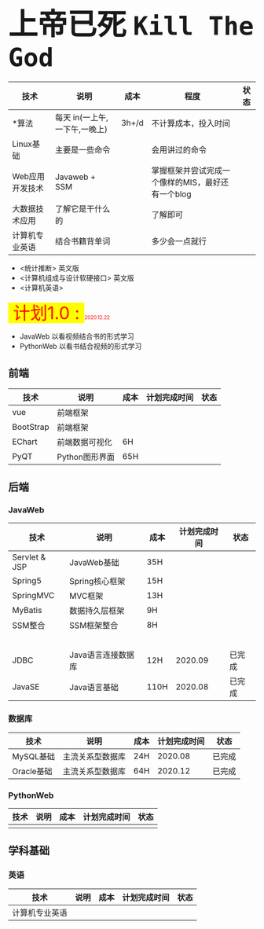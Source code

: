 # <span style="font-size:60px">上帝已死 `Kill The God`</span>




| 技术      | 说明           | 成本 | 程度 | 状态 |
| --------- | -------------- | ---- | ------------ | ---- |
| \*算法 | 每天 in(一上午,一下午,一晚上) | 3h+/d | 不计算成本，投入时间 |      |
| Linux基础 | 主要是一些命令 |      | 会用讲过的命令        |      |
| Web应用开发技术 |Javaweb + SSM |  | 掌握框架并尝试完成一个像样的MIS，最好还有一个blog | |
| 大数据技术应用 | 了解它是干什么的 | |了解即可 | |
| 计算机专业英语 | 结合书籍背单词 | | 多少会一点就行 | |



- <统计推断>  英文版
- <计算机组成与设计软硬接口> 英文版
- <计算机英语> 



<span style="color:red; background-color:yellow; font-size:35px"> 计划1.0 : </span><span style="color:red;font-size:10px">2020.12.22</span>



- JavaWeb 以看视频结合书的形式学习
- PythonWeb 以看书结合视频的形式学习



## 前端

| 技术 | 说明 | 成本 | 计划完成时间 | 状态 |
| ---- | ---- | ---- | ------------ | ---- |
| vue  | 前端框架 |      |              |      |
| BootStrap  | 前端框架 |      |              |      |
| EChart  | 前端数据可视化 | 6H |              |      |
| PyQT | Python图形界面 | 65H |              |      |



## 后端



### JavaWeb

| 技术 | 说明 | 成本 | 计划完成时间 | 状态 |
| ---- | ---- | ---- | ------------ | ---- |
|  Servlet & JSP   | JavaWeb基础 | 35H |              |      |
|  Spring5  | Spring核心框架 | 15H |              |      |
|  SpringMVC   | MVC框架 | 13H |              |      |
|  MyBatis   | 数据持久层框架 | 9H |              |      |
|  SSM整合   | SSM框架整合 | 8H |              |      |
|     |      |      |              |      |
|     |      |      |              |      |
|     |      |      |              |      |
|     |      |      |              |      |
|     |      |      |              |      |
|   JDBC  | Java语言连接数据库 | 12H | 2020.09 |   已完成   |
|  JavaSE   | Java语言基础 | 110H | 2020.08 |  已完成   |



### 数据库

| 技术 | 说明 | 成本 | 计划完成时间 | 状态 |
| ---- | ---- | ---- | ------------ | ---- |
| MySQL基础 | 主流关系型数据库 | 24H | 2020.08 | 已完成 |
| Oracle基础 | 主流关系型数据库 | 64H | 2020.12 | 已完成 |



### PythonWeb

| 技术 | 说明 | 成本 | 计划完成时间 | 状态 |
| ---- | ---- | ---- | ------------ | ---- |
|  |      |      |              |      |



## 学科基础

### 英语


| 技术 | 说明 | 成本 | 计划完成时间 | 状态 |
| ---- | ---- | ---- | ------------ | ---- |
| 计算机专业英语 |      |      |              |      |



